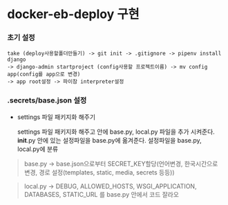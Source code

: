 # docker-eb-deploy 구현

### 초기 설정
    take (deploy사용할폴더만들기) -> git init -> .gitignore -> pipenv install django 
    -> django-admin startproject (config사용할 프로젝트이름) -> mv config app(config를 app으로 변경)
    -> app root설정 -> 파이참 interpreter설정
    
### .secrets/base.json 설정
+ settings 파일 패키지화 해주기
    
    
    settings 파일 패키지화 해주고 안에 base.py, local.py 파일을 추가 시켜준다.
    __init__.py 안에 있는 설정파일을 base.py에 옮겨준다. 설정파일을 base.py, local.py에 분류
    
    
> base.py -> base.json으로부터 SECRET_KEY할당(언어변경, 한국시간으로 변경, 경로 설정(templates, static, media, secrets 등등))

> local.py -> DEBUG, ALLOWED_HOSTS, WSGI_APPLICATION, DATABASES, STATIC_URL 를 base.py 안에서 코드 잘라오